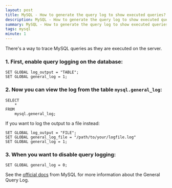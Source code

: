 ```yaml
---
layout: post
title: MySQL - How to generate the query log to show executed queries?
description: MySQL - How to generate the query log to show executed queries?
summary: MySQL - How to generate the query log to show executed queries?
tags: mysql
minute: 1
---
```


There's a way to trace MySQL queries as they are executed on the server.

### 1. First, enable query logging on the database:

```
SET GLOBAL log_output = "TABLE";
SET GLOBAL general_log = 1;
```

### 2. Now you can view the log from the table `mysql.general_log`:

```
SELECT
    *
FROM
    mysql.general_log;
```

If you want to log the output to a file instead:

```
SET GLOBAL log_output = "FILE";
SET GLOBAL general_log_file = "/path/to/your/logfile.log"
SET GLOBAL general_log = 1;
```

### 3. When you want to disable query logging:

```
SET GLOBAL general_log = 0;
```

See the [official docs](https://dev.mysql.com/doc/refman/8.0/en/query-log.html) from MySQL for more information about the General Query Log.
